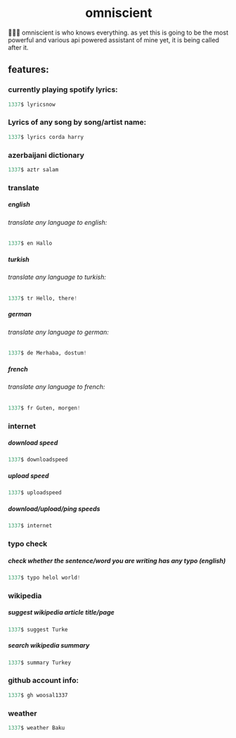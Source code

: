 <div align="center">
  <h1>omniscient</h1>
</div>
  
🕵🏼‍♂️ omniscient is who knows everything. as yet this is going to be the most powerful and various api powered assistant of mine yet, it is being called after it.

## features:

### currently playing spotify lyrics:
```python
1337$ lyricsnow
```

### Lyrics of any song by song/artist name:
```python
1337$ lyrics corda harry
```

### azerbaijani dictionary
```python
1337$ aztr salam
```

### translate

##### english
###### translate any language to english:
```python
1337$ en Hallo
```

##### turkish
###### translate any language to turkish:
```python
1337$ tr Hello, there!
```

##### german
###### translate any language to german:
```python
1337$ de Merhaba, dostum!
```

##### french
###### translate any language to french:
```python
1337$ fr Guten, morgen!
```

### internet
##### download speed
```python
1337$ downloadspeed
```
##### upload speed
```python
1337$ uploadspeed
```
##### download/upload/ping speeds
```python
1337$ internet
```

### typo check
##### check whether the sentence/word you are writing has any typo (english)
```python
1337$ typo helol world!
```

### wikipedia
##### suggest wikipedia article title/page
```python
1337$ suggest Turke
```
##### search wikipedia summary
```python
1337$ summary Turkey
```

### github account info:
```python
1337$ gh woosal1337
```

### weather
```python
1337$ weather Baku
```
